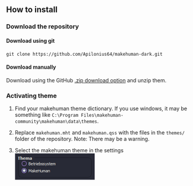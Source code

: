 ## How to install
### Download the repository
#### Download using git
```
git clone https://github.com/Apilonius64/makehuman-dark.git
```

#### Download manually
Download using the GitHub [.zip download option](https://github.com/Apilonius64/makehuman-dark/archive/refs/heads/main.zip) and unzip them.

### Activating theme
1. Find your makehuman theme dictionary. If you use windows, it may be something like `C:\Program Files\makehuman-community\makehuman\data\themes`.

2.  Replace `makehuman.mht` and `makehuman.qss` with the files in the `themes/` folder of the repository. Note: There may be a warning.

3.  Select the makehuman theme in the settings<br>
![#screenshot1.png](https://github.com/Apilonius64/makehuman-dark/blob/main/screenshots/screenshot1.png?raw=true)